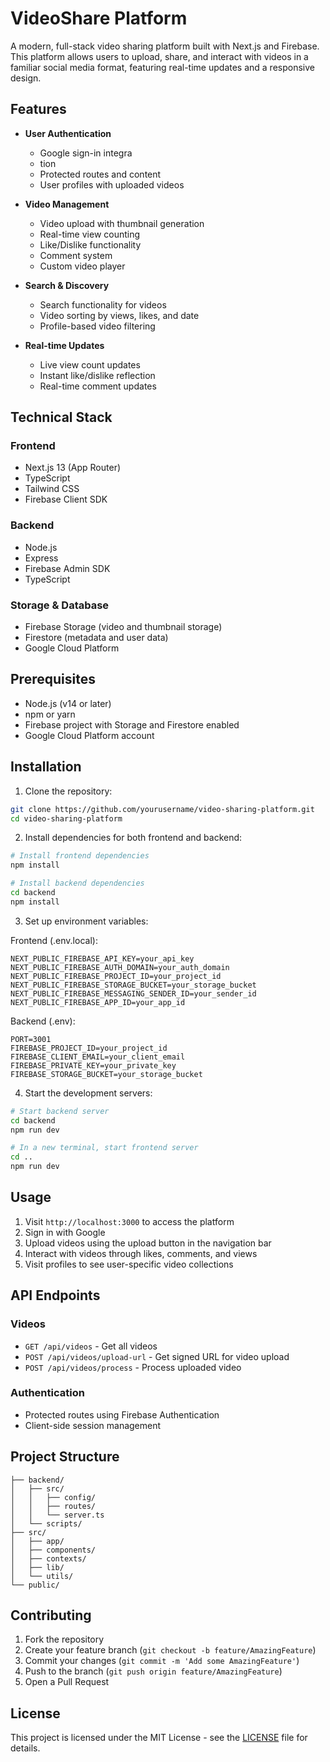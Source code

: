 # VideoShare Platform

A modern, full-stack video sharing platform built with Next.js and Firebase. This platform allows users to upload, share, and interact with videos in a familiar social media format, featuring real-time updates and a responsive design.

## Features

- **User Authentication**
  - Google sign-in integra
  - tion
  - Protected routes and content
  - User profiles with uploaded videos

- **Video Management**
  - Video upload with thumbnail generation
  - Real-time view counting
  - Like/Dislike functionality
  - Comment system
  - Custom video player

- **Search & Discovery**
  - Search functionality for videos
  - Video sorting by views, likes, and date
  - Profile-based video filtering

- **Real-time Updates**
  - Live view count updates
  - Instant like/dislike reflection
  - Real-time comment updates

## Technical Stack

### Frontend
- Next.js 13 (App Router)
- TypeScript
- Tailwind CSS
- Firebase Client SDK

### Backend
- Node.js
- Express
- Firebase Admin SDK
- TypeScript

### Storage & Database
- Firebase Storage (video and thumbnail storage)
- Firestore (metadata and user data)
- Google Cloud Platform

## Prerequisites

- Node.js (v14 or later)
- npm or yarn
- Firebase project with Storage and Firestore enabled
- Google Cloud Platform account

## Installation

1. Clone the repository:
```bash
git clone https://github.com/yourusername/video-sharing-platform.git
cd video-sharing-platform
```

2. Install dependencies for both frontend and backend:
```bash
# Install frontend dependencies
npm install

# Install backend dependencies
cd backend
npm install
```

3. Set up environment variables:

Frontend (.env.local):
```env
NEXT_PUBLIC_FIREBASE_API_KEY=your_api_key
NEXT_PUBLIC_FIREBASE_AUTH_DOMAIN=your_auth_domain
NEXT_PUBLIC_FIREBASE_PROJECT_ID=your_project_id
NEXT_PUBLIC_FIREBASE_STORAGE_BUCKET=your_storage_bucket
NEXT_PUBLIC_FIREBASE_MESSAGING_SENDER_ID=your_sender_id
NEXT_PUBLIC_FIREBASE_APP_ID=your_app_id
```

Backend (.env):
```env
PORT=3001
FIREBASE_PROJECT_ID=your_project_id
FIREBASE_CLIENT_EMAIL=your_client_email
FIREBASE_PRIVATE_KEY=your_private_key
FIREBASE_STORAGE_BUCKET=your_storage_bucket
```

4. Start the development servers:

```bash
# Start backend server
cd backend
npm run dev

# In a new terminal, start frontend server
cd ..
npm run dev
```

## Usage

1. Visit `http://localhost:3000` to access the platform
2. Sign in with Google
3. Upload videos using the upload button in the navigation bar
4. Interact with videos through likes, comments, and views
5. Visit profiles to see user-specific video collections

## API Endpoints

### Videos
- `GET /api/videos` - Get all videos
- `POST /api/videos/upload-url` - Get signed URL for video upload
- `POST /api/videos/process` - Process uploaded video

### Authentication
- Protected routes using Firebase Authentication
- Client-side session management

## Project Structure

```
├── backend/
│   ├── src/
│   │   ├── config/
│   │   ├── routes/
│   │   └── server.ts
│   └── scripts/
├── src/
│   ├── app/
│   ├── components/
│   ├── contexts/
│   ├── lib/
│   └── utils/
└── public/
```

## Contributing

1. Fork the repository
2. Create your feature branch (`git checkout -b feature/AmazingFeature`)
3. Commit your changes (`git commit -m 'Add some AmazingFeature'`)
4. Push to the branch (`git push origin feature/AmazingFeature`)
5. Open a Pull Request

## License

This project is licensed under the MIT License - see the [LICENSE](LICENSE) file for details.
